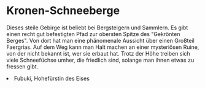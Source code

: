# Kronen-Schneeberge

Dieses steile Gebirge ist beliebt bei Bergsteigern und Sammlern. Es gibt einen recht gut befestigten Pfad zur obersten
Spitze des "Gekrönten Berges". Von dort hat man eine phänomenale Aussicht über einen Großteil Faergrias.
Auf dem Weg kann man Halt machen an einer mysteriösen Ruine, von der nicht bekannt ist, wer sie erbaut hat.
Trotz der Höhe treiben sich viele Schneefüchse umher, die friedlich sind, solange man ihnen etwas zu fressen gibt.

<procedure title="Charaktere aktuell an diesem Ort">
<list columns="3">
<li>Fubuki, Hohefürstin des Eises</li>
</list>
</procedure>